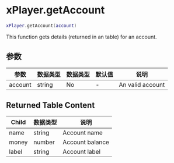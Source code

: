 # xPlayer.getAccount

```lua
xPlayer.getAccount(account)
```

This function gets details (returned in an table) for an account.

## 参数

| 参数 | 数据类型 | 数据类型 | 默认值 | 说明      |
|----------|-----------|----------|---------------|------------------|
| account  | string    | No       | -             | An valid account |

## Returned Table Content

| Child | 数据类型 | 说明     |
|-------|-----------|-----------------|
| name  | string    | Account name    |
| money | number    | Account balance |
| label | string    | Account label   |
